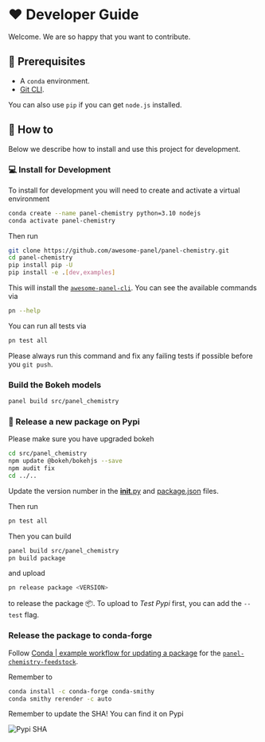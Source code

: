 # ❤️ Developer Guide

Welcome. We are so happy that you want to contribute.

## 🧳 Prerequisites

- A `conda` environment.
- [Git CLI](https://git-scm.com/book/en/v2/Getting-Started-Installing-Git).

You can also use `pip` if you can get `node.js` installed.

## 📙 How to

Below we describe how to install and use this project for development.

### 💻 Install for Development

To install for development you will need to create and activate a virtual environment

```bash
conda create --name panel-chemistry python=3.10 nodejs
conda activate panel-chemistry
```

Then run

```bash
git clone https://github.com/awesome-panel/panel-chemistry.git
cd panel-chemistry
pip install pip -U
pip install -e .[dev,examples]
```

This will install the
[`awesome-panel-cli`](https://github.com/awesome-panel/awesome-panel-cli). You can see the available commands via

```bash
pn --help
```

You can run all tests via

```bash
pn test all
```

Please always run this command and fix any failing tests if possible before you `git push`.

### Build the Bokeh models

```bash
panel build src/panel_chemistry
```

### 🚢 Release a new package on Pypi

Please make sure you have upgraded bokeh

```bash
cd src/panel_chemistry
npm update @bokeh/bokehjs --save
npm audit fix
cd ../..
```

Update the version number in the [__init__.py](src/panel_chemistry/__init__.py) and
[package.json](src/panel_chemistry/package.json) files.

Then run

```bash
pn test all
```

Then you can build

```bash
panel build src/panel_chemistry
pn build package
```

and upload

```bash
pn release package <VERSION>
```

to release the package 📦. To upload to *Test Pypi* first, you can add the `--test` flag.

### Release the package to conda-forge

Follow [Conda | example workflow for updating a package](https://conda-forge.org/docs/maintainer/updating_pkgs.html#example-workflow-for-updating-a-package) for the [`panel-chemistry-feedstock`](https://github.com/conda-forge/panel-chemistry-feedstock).

Remember to

```bash
conda install -c conda-forge conda-smithy
conda smithy rerender -c auto
```

Remember to update the SHA! You can find it on Pypi

![Pypi SHA](assets/conda-forge-sha.png)
